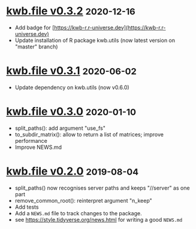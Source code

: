 # [kwb.file v0.3.2](https://github.com/KWB-R/kwb.file/releases/tag/v0.3.2) <small>2020-12-16</small>

* Add badge for [https://kwb-r.r-universe.dev](https://kwb-r.r-universe.dev)
* Update installation of R package kwb.utils (now latest version on "master" branch)

# [kwb.file v0.3.1](https://github.com/KWB-R/kwb.file/releases/tag/v0.3.1) <small>2020-06-02</small>

* Update dependency on kwb.utils (now v0.6.0)

# [kwb.file v0.3.0](https://github.com/KWB-R/kwb.file/releases/tag/v0.3.0) <small>2020-01-10</small>

* split_paths(): add argument "use_fs"
* to_subdir_matrix(): allow to return a list of matrices; improve performance
* Improve NEWS.md

# [kwb.file v0.2.0](https://github.com/KWB-R/kwb.file/releases/tag/v0.2.0) <small>2019-08-04</small>

* split_paths() now recognises server paths and keeps "//server" as one part
* remove_common_root(): reinterpret argument "n_keep"
* Add tests
* Add a `NEWS.md` file to track changes to the package.
* see https://style.tidyverse.org/news.html for writing a good `NEWS.md`
